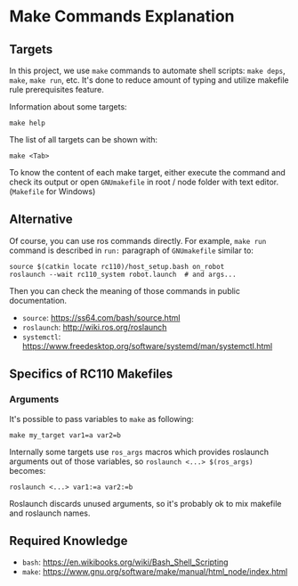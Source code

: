 # Make Commands Explanation
## Targets
In this project, we use `make` commands to automate shell scripts: `make deps`, `make`, `make run`, etc. It's done to reduce amount of typing and utilize makefile rule prerequisites feature.

Information about some targets:
```shell
make help
```

The list of all targets can be shown with:
```shell
make <Tab>
```

To know the content of each make target, either execute the command and check its output or open `GNUmakefile` in root / node folder with text editor. (`Makefile` for Windows)

## Alternative
Of course, you can use ros commands directly. For example, `make run` command is described in `run:` paragraph of `GNUmakefile` similar to:
```shell
source $(catkin locate rc110)/host_setup.bash on_robot
roslaunch --wait rc110_system robot.launch  # and args...
```

Then you can check the meaning of those commands in public documentation.

* `source`: https://ss64.com/bash/source.html
* `roslaunch`: http://wiki.ros.org/roslaunch
* `systemctl`: https://www.freedesktop.org/software/systemd/man/systemctl.html

## Specifics of RC110 Makefiles
### Arguments
It's possible to pass variables to `make` as following:
```shell
make my_target var1=a var2=b
```

Internally some targets use `ros_args` macros which provides roslaunch arguments out of those variables, so `roslaunch <...> $(ros_args)` becomes:
```shell
roslaunch <...> var1:=a var2:=b
```

Roslaunch discards unused arguments, so it's probably ok to mix makefile and roslaunch names.

## Required Knowledge

* `bash`: https://en.wikibooks.org/wiki/Bash_Shell_Scripting
* `make`: https://www.gnu.org/software/make/manual/html_node/index.html